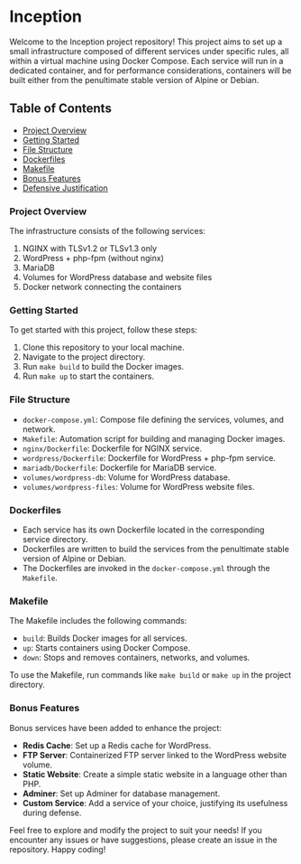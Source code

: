 # Inception

Welcome to the Inception project repository! This project aims to set up a small infrastructure composed of different services under specific rules, all within a virtual machine using Docker Compose. Each service will run in a dedicated container, and for performance considerations, containers will be built either from the penultimate stable version of Alpine or Debian.

## Table of Contents
- [Project Overview](#project-overview)
- [Getting Started](#getting-started)
- [File Structure](#file-structure)
- [Dockerfiles](#dockerfiles)
- [Makefile](#makefile)
- [Bonus Features](#bonus-features)
- [Defensive Justification](#defensive-justification)

### Project Overview
The infrastructure consists of the following services:
1. NGINX with TLSv1.2 or TLSv1.3 only
2. WordPress + php-fpm (without nginx)
3. MariaDB
4. Volumes for WordPress database and website files
5. Docker network connecting the containers

### Getting Started
To get started with this project, follow these steps:
1. Clone this repository to your local machine.
2. Navigate to the project directory.
3. Run `make build` to build the Docker images.
4. Run `make up` to start the containers.

### File Structure
- `docker-compose.yml`: Compose file defining the services, volumes, and network.
- `Makefile`: Automation script for building and managing Docker images.
- `nginx/Dockerfile`: Dockerfile for NGINX service.
- `wordpress/Dockerfile`: Dockerfile for WordPress + php-fpm service.
- `mariadb/Dockerfile`: Dockerfile for MariaDB service.
- `volumes/wordpress-db`: Volume for WordPress database.
- `volumes/wordpress-files`: Volume for WordPress website files.

### Dockerfiles
- Each service has its own Dockerfile located in the corresponding service directory.
- Dockerfiles are written to build the services from the penultimate stable version of Alpine or Debian.
- The Dockerfiles are invoked in the `docker-compose.yml` through the `Makefile`.

### Makefile
The Makefile includes the following commands:
- `build`: Builds Docker images for all services.
- `up`: Starts containers using Docker Compose.
- `down`: Stops and removes containers, networks, and volumes.

To use the Makefile, run commands like `make build` or `make up` in the project directory.

### Bonus Features
Bonus services have been added to enhance the project:
- **Redis Cache**: Set up a Redis cache for WordPress.
- **FTP Server**: Containerized FTP server linked to the WordPress website volume.
- **Static Website**: Create a simple static website in a language other than PHP.
- **Adminer**: Set up Adminer for database management.
- **Custom Service**: Add a service of your choice, justifying its usefulness during defense.

Feel free to explore and modify the project to suit your needs! If you encounter any issues or have suggestions, please create an issue in the repository. Happy coding!
